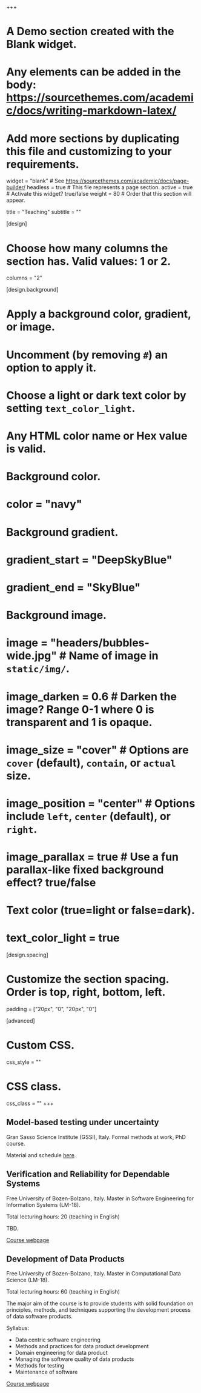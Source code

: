 +++
# A Demo section created with the Blank widget.
# Any elements can be added in the body: https://sourcethemes.com/academic/docs/writing-markdown-latex/
# Add more sections by duplicating this file and customizing to your requirements.

widget = "blank"  # See https://sourcethemes.com/academic/docs/page-builder/
headless = true  # This file represents a page section.
active = true  # Activate this widget? true/false
weight = 80  # Order that this section will appear.

title = "Teaching"
subtitle = ""

[design]
  # Choose how many columns the section has. Valid values: 1 or 2.
  columns = "2"

[design.background]
  # Apply a background color, gradient, or image.
  #   Uncomment (by removing `#`) an option to apply it.
  #   Choose a light or dark text color by setting `text_color_light`.
  #   Any HTML color name or Hex value is valid.

  # Background color.
  # color = "navy"

  # Background gradient.
  # gradient_start = "DeepSkyBlue"
  # gradient_end = "SkyBlue"

  # Background image.
  # image = "headers/bubbles-wide.jpg"  # Name of image in `static/img/`.
  # image_darken = 0.6  # Darken the image? Range 0-1 where 0 is transparent and 1 is opaque.
  # image_size = "cover"  #  Options are `cover` (default), `contain`, or `actual` size.
  # image_position = "center"  # Options include `left`, `center` (default), or `right`.
  # image_parallax = true  # Use a fun parallax-like fixed background effect? true/false

  # Text color (true=light or false=dark).
  # text_color_light = true

[design.spacing]
  # Customize the section spacing. Order is top, right, bottom, left.
  padding = ["20px", "0", "20px", "0"]

[advanced]
 # Custom CSS.
 css_style = ""

 # CSS class.
 css_class = ""
+++

## Model-based testing under uncertainty

Gran Sasso Science Institute (GSSI), Italy. Formal methods at work, PhD course.

Material and schedule [here](https://github.com/matteocamilli/mbt-uncertainty-gssi).

## Verification and Reliability for Dependable Systems

Free University of Bozen-Bolzano, Italy. Master in Software Engineering for Information Systems (LM-18).

Total lecturing hours: 20 (teaching in English)

TBD.

<div class="btn-links">
<a class="btn btn-outline-primary my-1 mr-1 btn-sm" href="https://ole.unibz.it/course/view.php?id=6407">Course webpage</a>
</div>

## Development of Data Products

Free University of Bozen-Bolzano, Italy. Master in Computational Data Science (LM-18).

Total lecturing hours: 60 (teaching in English)

The major aim of the course is to provide students with solid foundation on principles, methods, and techniques supporting the development process of data software products.

Syllabus:

- Data centric software engineering
- Methods and practices for data product development
- Domain engineering for data product
- Managing the software quality of data products
- Methods for testing
- Maintenance of software

<div class="btn-links">
<a class="btn btn-outline-primary my-1 mr-1 btn-sm" href="https://ole.unibz.it/course/view.php?id=5715">Course webpage</a>
</div>

